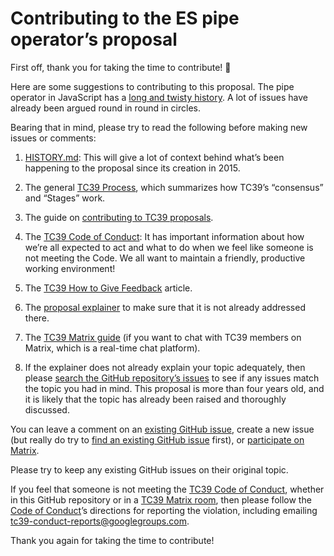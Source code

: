 # Contributing to the ES pipe operator’s proposal
First off, thank you for taking the time to contribute! 🎉

Here are some suggestions to contributing to this proposal.
The pipe operator in JavaScript has a [long and twisty history][HISTORY.md].
A lot of issues have already been argued round in round in circles.

Bearing that in mind, please try to read the following
before making new issues or comments:

1. [HISTORY.md][]: This will give a lot of context
   behind what’s been happening to the proposal since its creation in 2015.
2. The general [TC39 Process][], which summarizes
   how TC39’s “consensus” and “Stages” work.
3. The guide on [contributing to TC39 proposals][contributing guide].
4. The [TC39 Code of Conduct][CoC]:
   It has important information about how we’re all expected to act
   and what to do when we feel like someone is not meeting the Code.
   We all want to maintain a friendly, productive working environment!
5. The [TC39 How to Give Feedback][feedback] article.
6. The [proposal explainer][] to make sure that it is
   not already addressed there.
7. The [TC39 Matrix guide][] (if you want to chat with TC39 members on Matrix,
   which is a real-time chat platform).

8. If the explainer does not already explain your topic adequately,
   then please [search the GitHub repository’s issues][issues]
   to see if any issues match the topic you had in mind.
   This proposal is more than four years old,
   and it is likely that the topic has already been raised and thoroughly discussed.

You can leave a comment on an [existing GitHub issue][issues],
create a new issue (but really do try to [find an existing GitHub issue][issues] first),
or [participate on Matrix][TC39 Matrix guide].

Please try to keep any existing GitHub issues on their original topic.

If you feel that someone is not meeting the [TC39 Code of Conduct][CoC],
whether in this GitHub repository or in a [TC39 Matrix room][TC39 Matrix guide],
then please follow the [Code of Conduct][CoC]’s directions for reporting the violation,
including emailing [tc39-conduct-reports@googlegroups.com][].

Thank you again for taking the time to contribute!

[HISTORY.md]: https://github.com/tc39/proposal-pipeline-operator/blob/main/HISTORY.md
[CoC]: https://tc39.es/code-of-conduct/
[TC39 process]: https://tc39.es/process-document/
[contributing guide]: https://github.com/tc39/ecma262/blob/master/CONTRIBUTING.md#new-feature-proposals
[feedback]: https://github.com/tc39/how-we-work/blob/master/feedback.md
[proposal explainer]: https://github.com/tc39/proposal-pipeline-operator/blob/main/README.md
[TC39 Matrix guide]: https://github.com/tc39/how-we-work/blob/master/matrix-guide.md
[issues]: https://github.com/tc39/proposal-pipeline-operator/issues?q=is%3Aissue+
[tc39-conduct-reports@googlegroups.com]: mailto:tc39-conduct-reports@googlegroups.com
